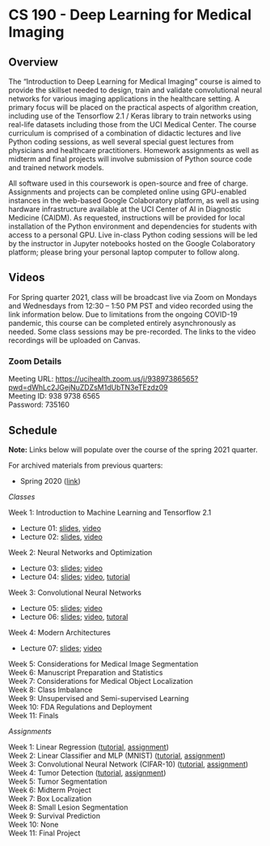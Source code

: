 # CS 190 - Deep Learning for Medical Imaging

## Overview

The “Introduction to Deep Learning for Medical Imaging” course is aimed to provide the skillset needed to design, train and validate convolutional neural networks for various imaging applications in the healthcare setting. A primary focus will be placed on the practical aspects of algorithm creation, including use of the Tensorflow 2.1 / Keras library to train networks using real-life datasets including those from the UCI Medical Center. The course curriculum is comprised of a combination of didactic lectures and live Python coding sessions, as well several special guest lectures from physicians and healthcare practitioners. Homework assignments as well as midterm and final projects will involve submission of Python source code and trained network models.

All software used in this coursework is open-source and free of charge. Assignments and projects can be completed online using GPU-enabled instances in the web-based Google Colaboratory platform, as well as using hardware infrastructure available at the UCI Center of AI in Diagnostic Medicine (CAIDM). As requested, instructions will be provided for local installation of the Python environment and dependencies for students with access to a personal GPU. Live in-class Python coding sessions will be led by the instructor in Jupyter notebooks hosted on the Google Colaboratory platform; please bring your personal laptop computer to follow along. 

## Videos 

For Spring quarter 2021, class will be broadcast live via Zoom on Mondays and Wednesdays from 12:30 – 1:50 PM PST and video recorded using the link information below. Due to limitations from the ongoing COVID-19 pandemic, this course can be completed entirely asynchronously as needed. Some class sessions may be pre-recorded. The links to the video recordings will be uploaded on Canvas.

### Zoom Details

Meeting URL: https://ucihealth.zoom.us/j/93897386565?pwd=dWhLc2JGejNuZDZsM1dUbTN3eTEzdz09 \
Meeting ID: 938 9738 6565 \
Password: 735160

## Schedule

**Note:** Links below will populate over the course of the spring 2021 quarter. 

For archived materials from previous quarters:

* Spring 2020 ([link](./spring_2020))

*Classes*

Week 1: Introduction to Machine Learning and Tensorflow 2.1 
* Lecture 01: [slides](https://uci.yuja.com/V/MediaFile?mediaFile=257567&node=10020101&a=319546376&autoplay=1), [video](https://uci.yuja.com/V/Video?v=2851891&node=9994332&a=15477036&autoplay=1)
* Lecture 02: [slides](https://uci.yuja.com/V/MediaFile?mediaFile=257566&node=10020100&a=81857499&autoplay=1), [video](https://uci.yuja.com/V/Video?v=2864430&node=10022101&a=1891703983&autoplay=1)

Week 2: Neural Networks and Optimization 
* Lecture 03: [slides](https://uci.yuja.com/V/MediaFile?mediaFile=259289&node=10068905&a=1957133278&autoplay=1); [video](https://uci.yuja.com/V/Video?v=2885701&node=10072299&a=1656843959&autoplay=1)
* Lecture 04: [slides](https://uci.yuja.com/V/MediaFile?mediaFile=260412&node=10094950&a=354774857&autoplay=1); [video](https://uci.yuja.com/V/Video?v=2897710&node=10097735&a=1743114569&autoplay=1), [tutorial](https://uci.yuja.com/V/Video?v=2897714&node=10097742&a=1514700564&autoplay=1)

Week 3: Convolutional Neural Networks
* Lecture 05: [slides](https://uci.yuja.com/V/MediaFile?mediaFile=262859&node=10139225&a=204535093&autoplay=1); [video](https://uci.yuja.com/V/Video?v=2920873&node=10144353&a=2028042745&autoplay=1)
* Lecture 06: [slides](https://uci.yuja.com/V/MediaFile?mediaFile=264497&node=10172860&a=1183539416&autoplay=1); [video](https://uci.yuja.com/V/Video?v=2933067&node=10175335&a=2080818821&autoplay=1), [tutoral](https://uci.yuja.com/V/Video?v=2933080&node=10175354&a=1684610093&autoplay=1)

Week 4: Modern Architectures
* Lecture 07: [slides](https://uci.yuja.com/V/MediaFile?mediaFile=267815&node=10216866&a=1573155744&autoplay=1); [video](https://uci.yuja.com/V/Video?v=2957486&node=10219571&a=53572744&autoplay=1)

Week 5: Considerations for Medical Image Segmentation \
Week 6: Manuscript Preparation and Statistics \
Week 7: Considerations for Medical Object Localization \
Week 8: Class Imbalance \
Week 9: Unsupervised and Semi-supervised Learning \
Week 10: FDA Regulations and Deployment \
Week 11: Finals

*Assignments*

Week 1: Linear Regression ([tutorial](https://bit.ly/3lYpcXr), [assignment](https://bit.ly/3cvCpUt)) \
Week 2: Linear Classifier and MLP (MNIST) ([tutorial](https://bit.ly/3cRFLkF), [assignment](https://bit.ly/3rU8xWd)) \
Week 3: Convolutional Neural Network (CIFAR-10) ([tutorial](https://bit.ly/2QllhYF), [assignment](https://bit.ly/3tpo01S)) \
Week 4: Tumor Detection ([tutorial](https://bit.ly/32uXPvd), [assignment](https://bit.ly/3n2j9BE)) \
Week 5: Tumor Segmentation \
Week 6: Midterm Project \
Week 7: Box Localization \
Week 8: Small Lesion Segmentation \
Week 9: Survival Prediction \
Week 10: None \
Week 11: Final Project 
